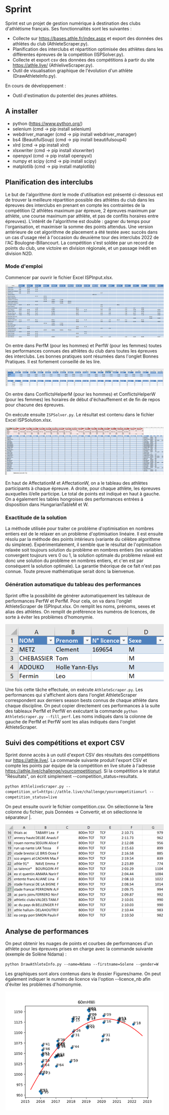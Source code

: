 # Sprint

Sprint est un projet de gestion numérique à destination des clubs d'athlétisme français. Ses fonctionnalités sont les suivantes :

* Collecte sur https://bases.athle.fr/index.aspx et export des données des athlètes du club (AthleteScraper.py).
* Planification des interclubs et répartition optimisée des athlètes dans les différentes épreuves de la compétition (ISPSolver.py).
* Collecte et export csv des données des compétitions à partir du site https://athle.live/ (AthleliveScraper.py).
* Outil de visualisation graphique de l'évolution d'un athlète (DrawAthleteInfo.py).

En cours de développement :

* Outil d'estimation du potentiel des jeunes athlètes.

## A installer

* python (https://www.python.org/)
* selenium (cmd -> pip install selenium)
* webdriver_manager (cmd -> pip install webdriver_manager)
* bs4 (BeautifulSoup) (cmd -> pip install beautifulsoup4)
* xlrd (cmd -> pip install xlrd)
* xlsxwriter (cmd -> pip install xlsxwriter)
* openpyxl (cmd -> pip install openpyxl)
* numpy et scipy (cmd -> pip install scipy)
* matplotlib (cmd -> pip install matplotlib)

## Planification des interclubs

Le but de l'algorithme dont le mode d'utilisation est présenté ci-dessous est de trouver la meilleure répartition possible des athlètes du club dans les épreuves des interclubs en prenant en compte les contraintes de la compétition (2 athlètes maximum par épreuve, 2 épreuves maximum par athlète, une course maximum par athlète, et pas de conflits horaires entre épreuves). L'intérêt de l'algorithme est double : gagner du temps pour l'organisation, et maximiser la somme des points attendus. Une version antérieure de cet algorithme de placement a été testée avec succès dans un cas d'usage réel à l'occasion du deuxième tour des interclubs 2022 de l'AC Boulogne-Billancourt. La compétition s'est soldée par un record de points du club, une victoire en division régionale, et un passage inédit en division N2D.

### Mode d'emploi

Commencer par ouvrir le fichier Excel ISPInput.xlsx.

![Image](/resources/perfs.png)

On entre dans PerfM (pour les hommes) et PerfW (pour les femmes) toutes les performances connues des athlètes du club dans toutes les épreuves des interclubs. Les bonnes pratiques sont résumées dans l'onglet Bonnes Pratiques. Il est fortement conseillé de les lire.

![Image](/resources/schedule.png)

On entre dans ConflictsHelperM (pour les hommes) et ConflictsHelperW (pour les femmes) les horaires de début d'échauffement et de fin de repos pour chacune des épreuves.

On exécute ensuite `ISPSolver.py`. Le résultat est contenu dans le fichier Excel ISPSolution.xlsx.

![Image](/resources/result.png)

En haut de AffectationM et AffectationW, on a le tableau des athlètes participants à chaque épreuve. A droite, pour chaque athlète, les épreuves auxquelles il/elle participe. Le total de points est indiqué en haut à gauche. On a également les tables hongroises des performances entrées à disposition dans HungarianTableM et W.

### Exactitude de la solution

La méthode utilisée pour traiter ce problème d'optimisation en nombres entiers est de le relaxer en un problème d'optimisation linéaire. Il est ensuite résolu par la méthode des points intérieurs (variante du célèbre algorithme du simplexe). Expérimentalement, il semble que le résultat de l'optimisation relaxée soit toujours solution du problème en nombres entiers (les variables convergent toujours vers 0 ou 1, la solution optimale du problème relaxé est donc une solution du problème en nombres entiers, et c'en est par conséquent la solution optimale). La garantie théorique de ce fait n'est pas connue. Toute preuve mathématique serait donc la bienvenue.

### Génération automatique du tableau des performances

Sprint offre la possibilité de générer automatiquement les tableaux de performances PerfW et PerfM. Pour cela, on va dans l'onglet AthleteScraper de ISPInput.xlsx. On remplit les noms, prénoms, sexes et alias des athlètes. On remplit de préférence les numéros de licences, de sorte à éviter les problèmes d'homonymie. 

![Image](/resources/scraper.png)

Une fois cette tâche effectuée, on exécute `AthleteScraper.py`. Les performances qui s'affichent alors dans l'onglet AthleteScraper correspondent aux derniers season bests connus de chaque athlète dans chaque discipline. On peut copier directement ces performances à la suite des tableaux PerfM et PerfW en exécutant la commande `python AthleteScraper.py --fill_perf`. Les noms indiqués dans la colonne de gauche de PerfM et PerfW sont les alias indiqués dans l'onglet AthleteScraper.

## Suivi des compétitions et export CSV

Sprint donne accès à un outil d'export CSV des résultats des compétitions sur https://athle.live/. La commande suivante produit l'export CSV et compte les points par équipe de la compétition en live située à l'adresse https://athle.live/challenge/yourcompetitionurl. Si la compétition a le statut "Résultats", on écrit simplement --competition_status=resultats.

`python AthleliveScraper.py --competition_url=https://athle.live/challenge/yourcompetitionurl --competition_status=live`

On peut ensuite ouvrir le fichier competition.csv. On sélectionne la 1ère colonne du fichier, puis Données -> Convertir, et on sélectionne le séparateur |.

![Image](/resources/csvexport.png)

## Analyse de performances

On peut obtenir les nuages de points et courbes de performances d'un athlète pour les épreuves prises en charge avec la commande suivante (exemple de Solène Ndama) :

`python DrawAthleteInfo.py --name=Ndama --firstname=Solene --gender=W`

Les graphiques sont alors contenus dans le dossier Figures/name. On peut également indiquer le numéro de licence via l'option --licence_nb afin d'éviter les problèmes d'homonymie.

![Image](/resources/60mHWi.png)
